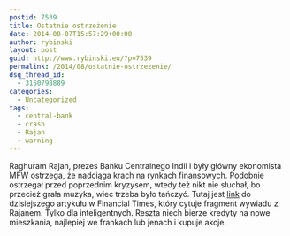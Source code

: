 ```yaml
---
postid: 7539
title: Ostatnie ostrzeżenie
date: 2014-08-07T15:57:29+00:00
author: rybinski
layout: post
guid: http://www.rybinski.eu/?p=7539
permalink: /2014/08/ostatnie-ostrzezenie/
dsq_thread_id:
  - 3150798889
categories:
  - Uncategorized
tags:
  - central-bank
  - crash
  - Rajan
  - warning
---
```

Raghuram Rajan, prezes Banku Centralnego Indii i były główny ekonomista MFW ostrzega, że nadciąga krach na rynkach finansowych. Podobnie ostrzegał przed poprzednim kryzysem, wtedy też nikt nie słuchał, bo przecież grała muzyka, wiec trzeba było tańczyć. Tutaj jest [link](http://www.ft.com/intl/cms/s/0/86629ef2-1dff-11e4-bb68-00144feabdc0.html?siteedition=intl#axzz39iaRrRpE) do dzisiejszego artykułu w Financial Times, który cytuje fragment wywiadu z Rajanem. Tylko dla inteligentnych. Reszta niech bierze kredyty na nowe mieszkania, najlepiej we frankach lub jenach i kupuje akcje.
